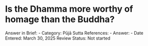 # Is the Dhamma more worthy of homage than the Buddha?

Answer in Brief: -
 Category: Pūjā
Sutta References: -
Answer: -
Date Entered: March 30, 2025
Review Status: Not started